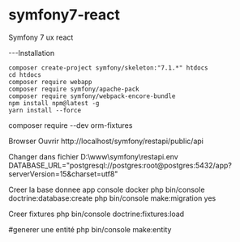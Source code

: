 # symfony7-react
Symfony 7 ux react


---Installation


    composer create-project symfony/skeleton:"7.1.*" htdocs
    cd htdocs
    composer require webapp 
    composer require symfony/apache-pack  
    composer require symfony/webpack-encore-bundle
    npm install npm@latest -g
    yarn install --force







composer require --dev orm-fixtures

Browser Ouvrir http://localhost/symfony/restapi/public/api

Changer dans fichier D:\www\symfony\restapi.env DATABASE_URL="postgresql://postgres:root@postgres:5432/app?serverVersion=15&charset=utf8"

Creer la base donnee app console docker php bin/console doctrine:database:create php bin/console make:migration yes

Creer fixtures php bin/console doctrine:fixtures:load

#generer une entité php bin/console make:entity

